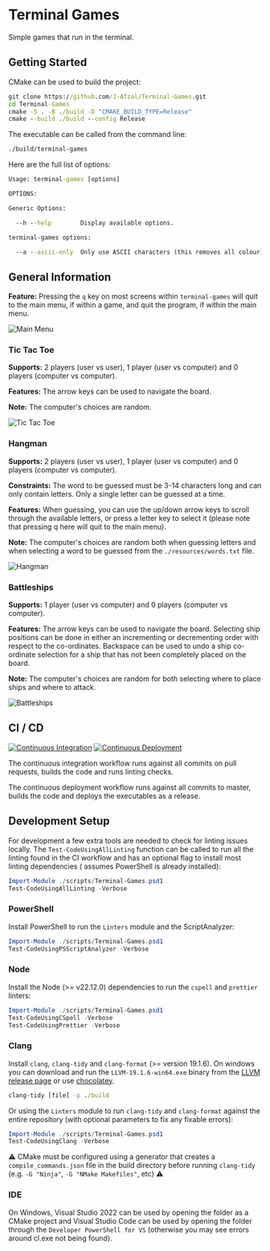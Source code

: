 # Terminal Games

Simple games that run in the terminal.

## Getting Started

CMake can be used to build the project:

```cmd
git clone https://github.com/J-Afzal/Terminal-Games.git
cd Terminal-Games
cmake -S . -B ./build -D "CMAKE_BUILD_TYPE=Release"
cmake --build ./build --config Release
```

The executable can be called from the command line:

```cmd
./build/terminal-games
```

Here are the full list of options:

```cmd
Usage: terminal-games [options]

OPTIONS:

Generic Options:

  --h --help        Display available options.

terminal-games options:

  --a --ascii-only  Only use ASCII characters (this removes all colour).
```

## General Information

**Feature:** Pressing the `q` key on most screens within `terminal-games` will quit to the main menu, if within a game, and quit
the program, if within the main menu.

![Main Menu](./resources/screenshots/main-menu.png "Main Menu")

### Tic Tac Toe

**Supports:** 2 players (user vs user), 1 player (user vs computer) and 0 players (computer vs computer).

**Features:** The arrow keys can be used to navigate the board.

**Note:** The computer's choices are random.

![Tic Tac Toe](./resources/screenshots/tic-tac-toe.png "Tic Tac Toe")

### Hangman

**Supports:** 2 players (user vs user), 1 player (user vs computer) and 0 players (computer vs computer).

**Constraints:** The word to be guessed must be 3-14 characters long and can only contain letters. Only a single letter can be
guessed at a time.

**Features:** When guessing, you can use the up/down arrow keys to scroll through the available letters, or press a letter key
to select it (please note that pressing q here will quit to the main menu).

**Note:** The computer's choices are random both when guessing letters and when selecting a word to be guessed from the
`./resources/words.txt` file.

![Hangman](./resources/screenshots/hangman.png "Hangman")

### Battleships

**Supports:** 1 player (user vs computer) and 0 players (computer vs computer).

**Features:** The arrow keys can be used to navigate the board. Selecting ship positions can be done in either an incrementing
or decrementing order with respect to the co-ordinates. Backspace can be used to undo a ship co-ordinate selection for a ship
that has not been completely placed on the board.

**Note:** The computer's choices are random for both selecting where to place ships and where to attack.

![Battleships](./resources/screenshots/battleships.png "Battleships")

## CI / CD

[![Continuous Integration](https://github.com/J-Afzal/Terminal-Games/actions/workflows/continuous_integration.yml/badge.svg)](https://github.com/J-Afzal/Terminal-Games/actions/workflows/continuous_integration.yml)
[![Continuous Deployment](https://github.com/J-Afzal/Terminal-Games/actions/workflows/continuous_deployment.yml/badge.svg)](https://github.com/J-Afzal/Terminal-Games/actions/workflows/continuous_deployment.yml)

The continuous integration workflow runs against all commits on pull requests, builds the code and runs linting checks.

The continuous deployment workflow runs against all commits to master, builds the code and deploys the executables as a release.

## Development Setup

For development a few extra tools are needed to check for linting issues locally. The `Test-CodeUsingAllLinting` function
can be called to run all the linting found in the CI workflow and has an optional flag to install most linting dependencies (
assumes PowerShell is already installed):

```ps1
Import-Module ./scripts/Terminal-Games.psd1
Test-CodeUsingAllLinting -Verbose
```

### PowerShell

Install PowerShell to run the `Linters` module and the ScriptAnalyzer:

```ps1
Import-Module ./scripts/Terminal-Games.psd1
Test-CodeUsingPSScriptAnalyzer -Verbose
```

### Node

Install the Node (>= v22.12.0) dependencies to run the `cspell` and `prettier` linters:

```ps1
Import-Module ./scripts/Terminal-Games.psd1
Test-CodeUsingCSpell -Verbose
Test-CodeUsingPrettier -Verbose
```

### Clang

Install `clang`, `clang-tidy` and `clang-format` (>= version 19.1.6). On windows you can download and run the
`LLVM-19.1.6-win64.exe` binary from the [LLVM release page](https://github.com/llvm/llvm-project/releases/tag/llvmorg-19.1.6) or
use [chocolatey](https://community.chocolatey.org/packages/llvm).

```cmd
clang-tidy [file] -p ./build
```

Or using the `Linters` module to run `clang-tidy` and `clang-format` against the entire repository (with optional parameters to
fix any fixable errors):

```ps1
Import-Module ./scripts/Terminal-Games.psd1
Test-CodeUsingClang -Verbose
```

:warning: CMake must be configured using a generator that creates a `compile_commands.json` file in the build directory before running
`clang-tidy` (e.g. `-G "Ninja"`, `-G "NMake Makefiles"`, etc) :warning:

### IDE

On Windows, Visual Studio 2022 can be used by opening the folder as a CMake project and Visual Studio Code can be used by
opening the folder through the `Developer PowerShell for VS` (otherwise you may see errors around cl.exe not being found).
